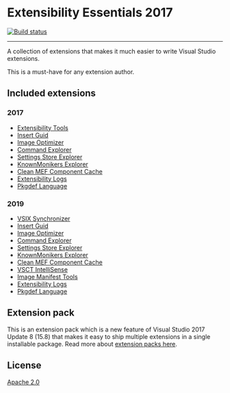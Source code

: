 # Extensibility Essentials 2017

[![Build status](https://ci.appveyor.com/api/projects/status/6322ui5tjeovphnw?svg=true)](https://ci.appveyor.com/project/madskristensen/extensibilityessentials)

---------------------------------------

A collection of extensions that makes it much easier to write Visual Studio extensions.

This is a must-have for any extension author.

## Included extensions

### 2017

* [Extensibility Tools](https://marketplace.visualstudio.com/items?itemName=MadsKristensen.ExtensibilityTools)
* [Insert Guid](https://marketplace.visualstudio.com/items?itemName=MadsKristensen.insertguid)
* [Image Optimizer](https://marketplace.visualstudio.com/items?itemName=MadsKristensen.ImageOptimizer)
* [Command Explorer](https://marketplace.visualstudio.com/items?itemName=MadsKristensen.CommandExplorer)
* [Settings Store Explorer](https://marketplace.visualstudio.com/items?itemName=PaulHarrington.SettingsStoreExplorer)
* [KnownMonikers Explorer](https://marketplace.visualstudio.com/items?itemName=MadsKristensen.KnownMonikersExplorer)
* [Clean MEF Component Cache](https://marketplace.visualstudio.com/items?itemName=MadsKristensen.ClearMEFComponentCache)
* [Extensibility Logs](https://marketplace.visualstudio.com/items?itemName=YannDuran.ExtensibilityLogs)
* [Pkgdef Language](https://marketplace.visualstudio.com/items?itemName=MadsKristensen.PkgdefLanguage)

### 2019

* [VSIX Synchronizer](https://marketplace.visualstudio.com/items?itemName=MadsKristensen.VsixSynchronizer)
* [Insert Guid](https://marketplace.visualstudio.com/items?itemName=MadsKristensen.insertguid)
* [Image Optimizer](https://marketplace.visualstudio.com/items?itemName=MadsKristensen.ImageOptimizer)
* [Command Explorer](https://marketplace.visualstudio.com/items?itemName=MadsKristensen.CommandExplorer)
* [Settings Store Explorer](https://marketplace.visualstudio.com/items?itemName=PaulHarrington.SettingsStoreExplorer)
* [KnownMonikers Explorer](https://marketplace.visualstudio.com/items?itemName=MadsKristensen.KnownMonikersExplorer)
* [Clean MEF Component Cache](https://marketplace.visualstudio.com/items?itemName=MadsKristensen.ClearMEFComponentCache)
* [VSCT IntelliSense](https://marketplace.visualstudio.com/items?itemName=MadsKristensen.VsctIntellisense)
* [Image Manifest Tools](https://marketplace.visualstudio.com/items?itemName=MadsKristensen.ImageManifestTools)
* [Extensibility Logs](https://marketplace.visualstudio.com/items?itemName=YannDuran.ExtensibilityLogs)
* [Pkgdef Language](https://marketplace.visualstudio.com/items?itemName=MadsKristensen.PkgdefLanguage)

## Extension pack
This is an extension pack which is a new feature of Visual Studio 2017 Update 8 (15.8) that makes it easy to ship multiple extensions in a single installable package. Read more about [extension packs here](https://docs.microsoft.com/en-us/visualstudio/extensibility/walkthough-create-extension-pack).

## License
[Apache 2.0](LICENSE)